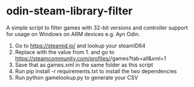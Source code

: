 # odin-steam-library-filter

A simple script to filter games with 32-bit versions and controller support for usage on Windows on ARM devices e.g. Ayn Odin.

1. Go to https://steamid.io/ and lookup your steamID64
2. Replace <steamID64> with the value from 1. and go to https://steamcommunity.com/profiles/<steamID64>/games?tab=all&xml=1
3. Save that as games.xml in the same folder as this script
4. Run pip install -r requirements.txt to install the two dependencies
5. Run python gamelookup.py to generate your CSV 
